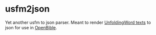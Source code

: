 # usfm2json
Yet another usfm to json parser. Meant to render [UnfoldingWord texts](https://git.door43.org/unfoldingWord) to json for use in [OpenBible](https://github.com/thesmartwon/openbible).

